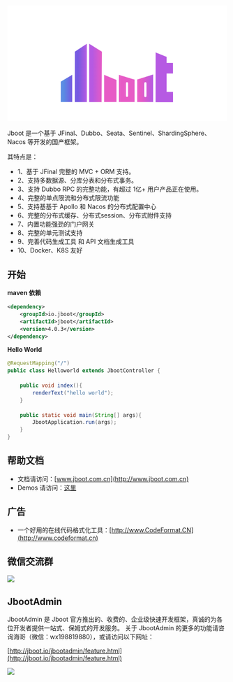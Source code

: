 ![](./doc/docs/static/images/jboot-logo.png)

Jboot 是一个基于 JFinal、Dubbo、Seata、Sentinel、ShardingSphere、Nacos 等开发的国产框架。

其特点是：

- 1、基于 JFinal 完整的 MVC + ORM 支持。
- 2、支持多数据源、分库分表和分布式事务。
- 3、支持 Dubbo RPC 的完整功能，有超过 1亿+ 用户产品正在使用。
- 4、完整的单点限流和分布式限流功能
- 5、支持基基于 Apollo 和 Nacos 的分布式配置中心
- 6、完整的分布式缓存、分布式session、分布式附件支持
- 7、内置功能强劲的门户网关
- 8、完整的单元测试支持
- 9、完善代码生成工具 和 API 文档生成工具
- 10、Docker、K8S 友好


## 开始

**maven 依赖**

```xml
<dependency>
    <groupId>io.jboot</groupId>
    <artifactId>jboot</artifactId>
    <version>4.0.3</version>
</dependency>
```

**Hello World**

```java
@RequestMapping("/")
public class Helloworld extends JbootController {

    public void index(){
        renderText("hello world");
    }

    public static void main(String[] args){
        JbootApplication.run(args);
    }
}
```


## 帮助文档

- 文档请访问：[www.jboot.com.cn](http://www.jboot.com.cn)
- Demos 请访问：[这里](./src/test/java/io/jboot/test)

## 广告

- 一个好用的在线代码格式化工具：[http://www.CodeFormat.CN](http://www.codeformat.cn)

## 微信交流群

![](./doc/docs/static/images/jboot-wechat-group.png)


## JbootAdmin 

JbootAdmin 是 Jboot 官方推出的、收费的、企业级快速开发框架，真诚的为各位开发者提供一站式、保姆式的开发服务。
关于 JbootAdmin 的更多的功能请咨询海哥（微信：wx198819880），或请访问以下网址：

[http://jboot.io/jbootadmin/feature.html](http://jboot.io/jbootadmin/feature.html)


![](./doc/jbootadmin/images/jbootadmin-demo.jpg)


